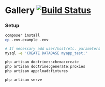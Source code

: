 # Gallery [![Build Status](https://travis-ci.org/ekiwok/Gallery.svg?branch=master)](https://travis-ci.org/ekiwok/Gallery)

### Setup

```bash
composer install
cp .env.example .env

# If necessary add user/host/etc. parameters
mysql -e 'CREATE DATABASE myapp_test;' 

php artisan doctrine:schema:create
php artisan doctrine:generate:proxies
php artisan app:load:fixtures 

php artisan serve
```
